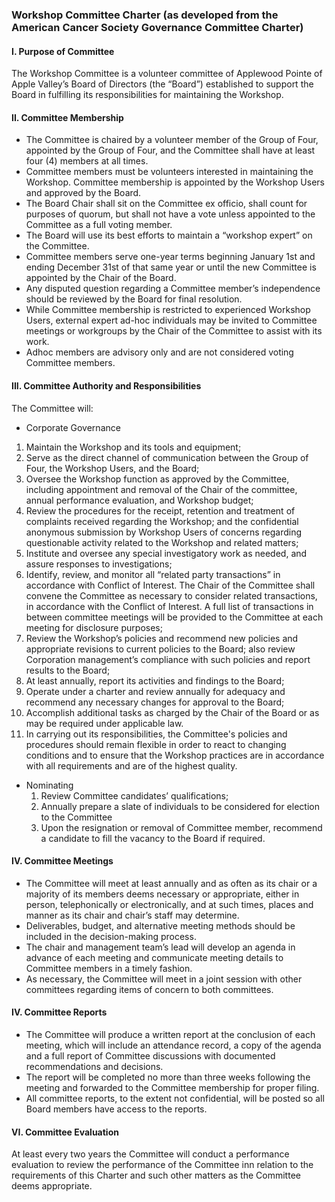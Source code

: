 ### Workshop Committee Charter (as developed from the American Cancer Society Governance Committee Charter)<br>
#### I.  Purpose of Committee
The Workshop Committee is a volunteer committee of Applewood Pointe of Apple Valley’s Board of Directors (the “Board”) established to support the Board in fulfilling its responsibilities for maintaining the Workshop.<br>
#### II. Committee Membership
-  The Committee is chaired by a volunteer member of the Group of Four, appointed by the Group of Four, and the Committee shall have at least four (4) members at all times.
-  Committee members must be volunteers interested in maintaining the Workshop. Committee membership is appointed by the Workshop Users and approved by the Board.
- The Board Chair shall sit on the Committee ex officio, shall count for purposes of quorum, but shall not have a vote unless appointed to the Committee as a full voting member.
- The Board will use its best efforts to maintain a “workshop expert” on the Committee.
- Committee members serve one-year terms beginning January 1st and ending December 31st of that same year or until the new Committee is appointed by the Chair of the Board.
- Any disputed question regarding a Committee member’s independence should be reviewed by the Board for final resolution.
-  While Committee membership is restricted to experienced Workshop Users, external expert ad-hoc individuals may be invited to Committee meetings or workgroups by the Chair of the Committee to assist with its work.
-  Adhoc members are advisory only and are not considered voting Committee members.<br>
#### III. Committee Authority and Responsibilities
The Committee will:
-  Corporate Governance
  1.	Maintain the Workshop and its tools and equipment;<br>
  2.	Serve as the direct channel of communication between the Group of Four, the Workshop Users, and the Board;
  3.	Oversee the Workshop function as approved by the Committee, including appointment and removal of the Chair of the committee, annual performance evaluation, and Workshop budget;
  4.	Review the procedures for the receipt, retention and treatment of complaints received regarding the Workshop; and the confidential anonymous submission by Workshop Users of concerns regarding questionable activity related to the Workshop and related matters;
  5.	Institute and oversee any special investigatory work as needed, and assure responses to investigations;
  6.	Identify, review, and monitor all “related party transactions” in accordance with Conflict of Interest. The Chair of the Committee shall convene the Committee as necessary to consider related transactions, in accordance with the Conflict of Interest. A full list of transactions in between committee meetings will be provided to the Committee at each meeting for disclosure purposes;
  7.	Review the Workshop’s policies and recommend new policies and appropriate revisions to current policies to the Board; also review Corporation management’s compliance with such policies and report results to the Board;
  8.	At least annually, report its activities and findings to the Board;
  9.	Operate under a charter and review annually for adequacy and recommend any necessary changes for approval to the Board;
  10.	Accomplish additional tasks as charged by the Chair of the Board or as may be required under applicable law. <br>
  11.  In carrying out its responsibilities, the Committee's policies and procedures should remain flexible in order to react to changing conditions and to ensure that the Workshop practices are in accordance with all requirements and are of the highest quality.<br>
-  Nominating
	1.	Review Committee candidates’ qualifications;
	2.	Annually prepare a slate of individuals to be considered for election to the Committee
	3.	Upon the resignation or removal of Committee member, recommend a candidate to fill the vacancy to the Board if required. <br>   
#### IV. Committee Meetings
-  The Committee will meet at least annually and as often as its chair or a majority of its members deems necessary or appropriate, either in person, telephonically or electronically, and at such times, places and manner as its chair and chair’s staff may determine. 
-  Deliverables, budget, and alternative meeting methods should be included in the decision-making process. 
-  The chair and management team’s lead will develop an agenda in advance of each meeting and communicate meeting details to Committee members in a timely fashion.<br>
-  As necessary, the Committee will meet in a joint session with other committees regarding items of concern to both committees. <br>
#### IV. Committee Reports
-  The Committee will produce a written report at the conclusion of each meeting, which will include an attendance record, a copy of the agenda and a full report of Committee discussions with documented recommendations and decisions.
- The report will be completed no more than three weeks following the meeting and forwarded to the Committee membership for proper filing.
- All committee reports, to the extent not confidential, will be posted so all Board members have access to the reports.<br>
#### VI. Committee Evaluation
At least every two years the Committee will conduct a performance evaluation to review the performance of the Committee inn relation to the requirements of this Charter and such other matters as the Committee deems appropriate.
